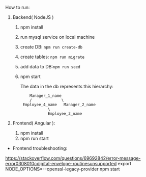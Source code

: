 
How to run:

1. Backend( NodeJS )
   
	1. npm install 
	2. run mysql service on local machine
	3. create DB: `npm run create-db`
	4. create tables: `npm run migrate`
	5. add data to DB:`npm run seed`
	6. npm start

    	 The data in the db represents this hierarchy:
    	```
     		Manager_1_name
    		/             \
     	 Employee_4_name   Manager_2_name
					\
    			    Employee_3_name
   
3. Frontend( Angular ):
   
	1. npm install
	2. npm run start 



- Frontend troubleshooting:

https://stackoverflow.com/questions/69692842/error-message-error0308010cdigital-envelope-routinesunsupported
export NODE_OPTIONS=--openssl-legacy-provider
npm start
